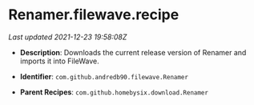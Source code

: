 # Renamer.filewave.recipe

_Last updated 2021-12-23 19:58:08Z_

- **Description**: Downloads the current release version of Renamer and imports it into FileWave.

- **Identifier**: `com.github.andredb90.filewave.Renamer`

- **Parent Recipes**: `com.github.homebysix.download.Renamer`
